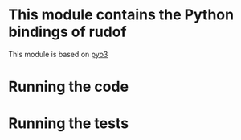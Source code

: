 # This module contains the Python bindings of rudof

This module is based on [pyo3](https://pyo3.rs/)

# Running the code

# Running the tests
